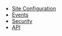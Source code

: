 - [Site Configuration](Configuration.md)
- [Events](Event.md)
- [Security](Security.md)
- [API](https://wutsi.github.io/telegram-server/api/)
